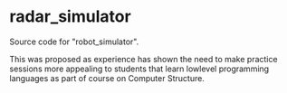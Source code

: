 radar_simulator
===============

Source code for "robot_simulator".

This was proposed as experience has shown the need to make practice sessions more appealing to students that learn low­level programming languages as part of course on Computer Structure.

